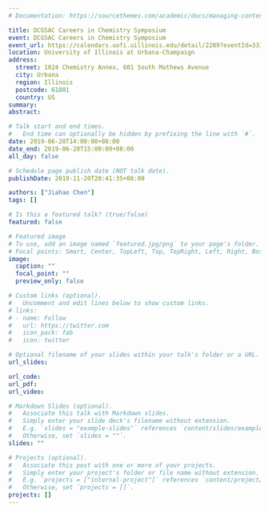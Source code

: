 ```yaml
---
# Documentation: https://sourcethemes.com/academic/docs/managing-content/

title: DCGSAC Careers in Chemistry Symposium
event: DCGSAC Careers in Chemistry Symposium
event_url: https://calendars.uofi.uillinois.edu/detail/2209?eventId=33345691
location: University of Illinois at Urbana-Champaign
address:
  street: 1024 Chemistry Annex, 601 South Mathews Avenue
  city: Urbana
  region: Illinois
  postcode: 61801
  country: US
summary:
abstract:

# Talk start and end times.
#   End time can optionally be hidden by prefixing the line with `#`.
date: 2019-06-28T14:00:00+08:00
date_end: 2019-06-28T15:00:00+08:00
all_day: false

# Schedule page publish date (NOT talk date).
publishDate: 2019-11-20T20:41:35+08:00

authors: ["Jiahao Chen"]
tags: []

# Is this a featured talk? (true/false)
featured: false

# Featured image
# To use, add an image named `featured.jpg/png` to your page's folder. 
# Focal points: Smart, Center, TopLeft, Top, TopRight, Left, Right, BottomLeft, Bottom, BottomRight.
image:
  caption: ""
  focal_point: ""
  preview_only: false

# Custom links (optional).
#   Uncomment and edit lines below to show custom links.
# links:
# - name: Follow
#   url: https://twitter.com
#   icon_pack: fab
#   icon: twitter

# Optional filename of your slides within your talk's folder or a URL.
url_slides:

url_code:
url_pdf:
url_video:

# Markdown Slides (optional).
#   Associate this talk with Markdown slides.
#   Simply enter your slide deck's filename without extension.
#   E.g. `slides = "example-slides"` references `content/slides/example-slides.md`.
#   Otherwise, set `slides = ""`.
slides: ""

# Projects (optional).
#   Associate this post with one or more of your projects.
#   Simply enter your project's folder or file name without extension.
#   E.g. `projects = ["internal-project"]` references `content/project/deep-learning/index.md`.
#   Otherwise, set `projects = []`.
projects: []
---
```

